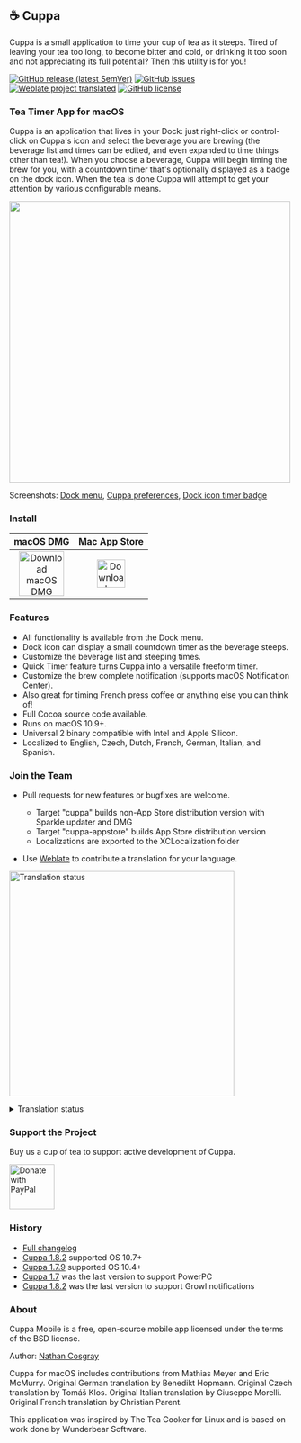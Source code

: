 ## ☕ Cuppa

Cuppa is a small application to time your cup of tea as it steeps. Tired of leaving your tea too long, to become bitter and cold, or drinking it too soon and not appreciating its full potential? Then this utility is for you!

[![GitHub release (latest SemVer)](https://img.shields.io/github/v/release/ncosgray/cuppa?label=latest%20version&sort=semver)](https://github.com/ncosgray/cuppa/releases)
[![GitHub issues](https://img.shields.io/github/issues/ncosgray/cuppa?color=red)](https://github.com/ncosgray/cuppa/issues)
[![Weblate project translated](https://img.shields.io/weblate/progress/cuppa?color=green&server=https%3A%2F%2Fhosted.weblate.org%2F)](https://hosted.weblate.org/engage/cuppa/)
[![GitHub license](https://img.shields.io/github/license/ncosgray/cuppa?color=lightgrey)](https://github.com/ncosgray/cuppa/blob/master/LICENSE.txt)

### Tea Timer App for macOS

Cuppa is an application that lives in your Dock: just right-click or control-click on Cuppa's icon and select the beverage you are brewing (the beverage list and times can be edited, and even expanded to time things other than tea!). When you choose a beverage, Cuppa will begin timing the brew for you, with a countdown timer that's optionally displayed as a badge on the dock icon. When the tea is done Cuppa will attempt to get your attention by various configurable means.

<img src="https://www.nathanatos.com/software/images/Cuppa-notification-small.png" width="500" />

Screenshots: [Dock menu](https://www.nathanatos.com/software/images/Cuppa-dock-menu.png), [Cuppa preferences](https://www.nathanatos.com/software/images/Cuppa-preferences.png), [Dock icon timer badge](https://www.nathanatos.com/software/images/Cuppa-timer.png)

### Install

| macOS DMG | Mac App Store |
| :--: | :--: |
| <a href="https://github.com/ncosgray/cuppa/releases/latest"><img src="https://www.nathanatos.com/software/images/file-zip-icon.png" alt="Download macOS DMG" height="80"/></a> | <a href="https://itunes.apple.com/us/app/cuppa-tea-timer/id1297865739"><img src="https://www.nathanatos.com/software/images/mac-app-store-badge.png" alt="Download on the App Store" height="50"/></a> |

### Features

- All functionality is available from the Dock menu.
- Dock icon can display a small countdown timer as the beverage steeps.
- Customize the beverage list and steeping times.
- Quick Timer feature turns Cuppa into a versatile freeform timer.
- Customize the brew complete notification (supports macOS Notification Center).
- Also great for timing French press coffee or anything else you can think of!
- Full Cocoa source code available.
- Runs on macOS 10.9+.
- Universal 2 binary compatible with Intel and Apple Silicon.
- Localized to English, Czech, Dutch, French, German, Italian, and Spanish.

### Join the Team

- Pull requests for new features or bugfixes are welcome.
  - Target "cuppa" builds non-App Store distribution version with Sparkle updater and DMG
  - Target "cuppa-appstore" builds App Store distribution version
  - Localizations are exported to the XCLocalization folder

- Use [Weblate](https://hosted.weblate.org/engage/cuppa/) to contribute a translation for your language.

<a href="https://hosted.weblate.org/engage/cuppa/" target="_blank" rel="noopener"><img src="https://hosted.weblate.org/widgets/cuppa/-/open-graph.png" alt="Translation status" width="400"></a>

<details>
  <summary>Translation status</summary>

#### macOS app:

[![macOS app](https://hosted.weblate.org/widgets/cuppa/-/cuppa-macos-app/multi-auto.svg)](https://hosted.weblate.org/projects/cuppa/cuppa-macos-app/)

#### macOS app help:

[![macOS app help](https://hosted.weblate.org/widgets/cuppa/-/cuppa-macos-app-help/multi-auto.svg)](https://hosted.weblate.org/projects/cuppa/cuppa-macos-app-help/)

</details>

### Support the Project

Buy us a cup of tea to support active development of Cuppa.

<a href="https://paypal.me/ncosgray"><img src="https://www.nathanatos.com/software/images/paypal-badge.png" alt="Donate with PayPal" height="80"/></a><br/>

### History

- [Full changelog](https://github.com/ncosgray/Cuppa/blob/master/source/main.m)
- [Cuppa 1.8.2](https://www.nathanatos.com/software/downloads/Cuppa-1.8.2.zip) supported OS 10.7+
- [Cuppa 1.7.9](https://www.nathanatos.com/software/downloads/Cuppa-1.7.9.zip) supported OS 10.4+
- [Cuppa 1.7](https://www.nathanatos.com/software/downloads/Cuppa-1.7.zip) was the last version to support PowerPC
- [Cuppa 1.8.2](https://www.nathanatos.com/software/downloads/Cuppa-1.8.2.zip) was the last version to support Growl notifications

### About

Cuppa Mobile is a free, open-source mobile app licensed under the terms of the BSD license.

Author: [Nathan Cosgray](https://www.nathanatos.com)

Cuppa for macOS includes contributions from Mathias Meyer and Eric McMurry. Original German translation by Benedikt Hopmann. Original Czech translation by Tomáš Klos. Original Italian translation by Giuseppe Morelli. Original French translation by Christian Parent.

This application was inspired by The Tea Cooker for Linux and is based on work done by Wunderbear Software.
